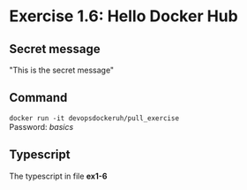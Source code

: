 # Exercise 1.6: Hello Docker Hub

## Secret message

"This is the secret message"

## Command

```docker run -it devopsdockeruh/pull_exercise```  
Password: _basics_

## Typescript

The typescript in file __ex1-6__
